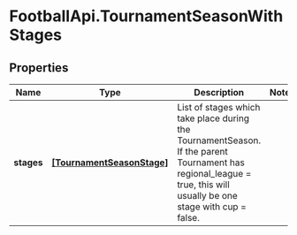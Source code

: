 # FootballApi.TournamentSeasonWithStages

## Properties
Name | Type | Description | Notes
------------ | ------------- | ------------- | -------------
**stages** | [**[TournamentSeasonStage]**](TournamentSeasonStage.md) | List of stages which take place during the TournamentSeason. If the parent Tournament has regional_league &#x3D; true, this will usually be one stage with cup &#x3D; false. | 
